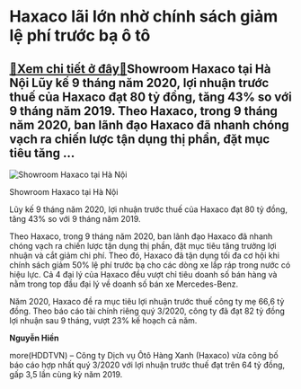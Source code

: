 Haxaco lãi lớn nhờ chính sách giảm lệ phí trước bạ ô tô
=======================================================

[:gift:Xem chi tiết ở đây:gift:](https://hddtvn.com/haxaco-lai-lon-nho-chinh-sach-giam-le-phi-truoc-ba-o-to/)Showroom Haxaco tại Hà Nội Lũy kế 9 tháng năm 2020, lợi nhuận trước thuế của Haxaco đạt 80 tỷ đồng, tăng 43% so với 9 tháng năm 2019. Theo Haxaco, trong 9 tháng năm 2020, ban lãnh đạo Haxaco đã nhanh chóng vạch ra chiến lược tận dụng thị phần, đặt mục tiêu tăng …
-----------------------------------------------------------------------------------------------------------------------------------------------------------------------------------------------------------------------------------------------------------------------





![Showroom Haxaco tại Hà Nội](https://hddtvn.com/wp-content/uploads/2021/01/0822_dai-ly-haxaco-ha-noi.jpg "Showroom Haxaco tại Hà Nội")


Showroom Haxaco tại Hà Nội



Lũy kế 9 tháng năm 2020, lợi nhuận trước thuế của Haxaco đạt 80 tỷ đồng, tăng 43% so với 9 tháng năm 2019.


Theo Haxaco, trong 9 tháng năm 2020, ban lãnh đạo Haxaco đã nhanh chóng vạch ra chiến lược tận dụng thị phần, đặt mục tiêu tăng trưởng lợi nhuận và cắt giảm chi phí. Theo đó, Haxaco đã tận dụng tối đa cơ hội khi chính sách giảm 50% lệ phí trước bạ cho các dòng xe lắp ráp trong nước có hiệu lực. Cả 4 đại lý của Haxaco đều vượt chỉ tiêu doanh số bán hàng và nằm trong top đầu đại lý về doanh số bán xe Mercedes-Benz.


Năm 2020, Haxaco đề ra mục tiêu lợi nhuận trước thuế công ty mẹ 66,6 tỷ đồng. Theo báo cáo tài chính riêng quý 3/2020, công ty đã đạt 82 tỷ đồng lợi nhuận sau 9 tháng, vượt 23% kế hoạch cả năm.




**Nguyễn Hiền**



more(HDDTVN) – Công ty Dịch vụ Ôtô Hàng Xanh (Haxaco) vừa công bố báo cáo hợp nhất quý 3/2020 với lợi nhuận trước thuế đạt trên 64 tỷ đồng, gấp 3,5 lần cùng kỳ năm 2019.

